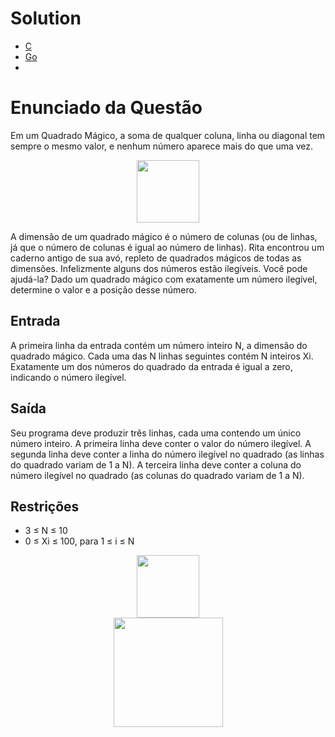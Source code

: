 # Solution
* [C](https://github.com/MarcosMMarques/Questoes-da-Obi-2022/blob/main/Quadrado%20M%C3%A1gico/Quadrado%20M%C3%A1gico(C%20solution).c)
* [Go](https://github.com/MarcosMMarques/Questoes-da-Obi-2022/blob/main/Quadrado%20M%C3%A1gico/Quadrado%20M%C3%A1gico(Go%20Solution).go)
* 
# Enunciado da Questão
  Em um Quadrado Mágico, a soma de qualquer coluna, linha ou diagonal tem sempre o mesmo valor, e nenhum número aparece mais do que uma vez.
  <div align="center">
  <img src="https://github.com/MarcosMMarques/Questoes-da-Obi-2022/blob/main/Quadrado%20M%C3%A1gico/Example_1.png" height="100"></br>
  </div>
  
  A dimensão de um quadrado mágico é o número de colunas (ou de linhas, já que o número de colunas é igual ao número de linhas).
  Rita encontrou um caderno antigo de sua avó, repleto de quadrados mágicos de todas as dimensões. Infelizmente alguns dos números estão ilegíveis. Você pode ajudá-la?
  Dado um quadrado mágico com exatamente um número ilegível, determine o valor e a posição desse número.
  
## Entrada
  A primeira linha da entrada contém um número inteiro N, a dimensão do quadrado mágico. Cada uma das N linhas seguintes contém N inteiros Xi. Exatamente um dos números do quadrado da entrada é igual a zero, indicando o número ilegível.
  
## Saída
  Seu programa deve produzir três linhas, cada uma contendo um único número inteiro. A primeira linha deve conter o valor do número ilegível. A segunda linha deve conter a linha do número ilegível no quadrado (as linhas do quadrado variam de 1 a N). A terceira linha deve conter a coluna do número ilegível no quadrado (as colunas do quadrado variam de 1 a N).

## Restrições
* 3 ≤ N ≤ 10
* 0 ≤ Xi ≤ 100, para 1 ≤ i ≤ N

<div align="center">
  <img src="https://github.com/MarcosMMarques/Questoes-da-Obi-2022/blob/main/Quadrado%20M%C3%A1gico/Example_2.png" height="100"></br>
  <img src="https://github.com/MarcosMMarques/Questoes-da-Obi-2022/blob/main/Quadrado%20M%C3%A1gico/Example_3.png" height="175">   
</div>

